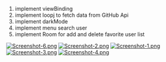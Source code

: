 1. implement viewBinding
2. implement loopj to fetch data from GitHub Api
3. implement darkMode
4. implement menu search user
5. implement Room for add and delete favorite user list

[![Screenshot-6.png](https://i.postimg.cc/FR0GwQj5/Screenshot-6.png)](https://postimg.cc/47NzhqLB)
[![Screenshot-2.png](https://i.postimg.cc/yxBnHrPJ/Screenshot-2.png)](https://postimg.cc/CBPbC79Y)
[![Screenshot-1.png](https://i.postimg.cc/jjpZ8jn4/Screenshot-1.png)](https://postimg.cc/yJTmxsPD)
[![Screenshot-3.png](https://i.postimg.cc/FzZpsgWT/Screenshot-3.png)](https://postimg.cc/K31B0LyT)
[![Screenshot-4.png](https://i.postimg.cc/y6XvPs10/Screenshot-4.png)](https://postimg.cc/t7J3R0Vg)
